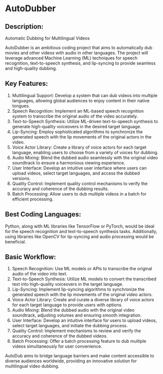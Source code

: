# AutoDubber

## Description: 
Automatic Dubbing for Multilingual Videos


AutoDubber is an ambitious coding project that aims to automatically dub movies and other videos with audio in other languages. The project will leverage advanced Machine Learning (ML) techniques for speech recognition, text-to-speech synthesis, and lip-syncing to provide seamless and high-quality dubbing.

## Key Features:
1. Multilingual Support: Develop a system that can dub videos into multiple languages, allowing global audiences to enjoy content in their native tongues.
2. Speech Recognition: Implement an ML-based speech recognition system to transcribe the original audio of the video accurately.
3. Text-to-Speech Synthesis: Utilize ML-driven text-to-speech synthesis to generate high-quality voiceovers in the desired target language.
4. Lip-Syncing: Employ sophisticated algorithms to synchronize the generated speech with the lip movements of the original actors in the video.
5. Voice Actor Library: Create a library of voice actors for each target language, enabling users to choose from a variety of voices for dubbing.
6. Audio Mixing: Blend the dubbed audio seamlessly with the original video soundtrack to ensure a harmonious viewing experience.
7. User Interface: Develop an intuitive user interface where users can upload videos, select target languages, and access the dubbed versions.
8. Quality Control: Implement quality control mechanisms to verify the accuracy and coherence of the dubbing results.
9. Batch Processing: Allow users to dub multiple videos in a batch for efficient processing.


## Best Coding Languages:
Python, along with ML libraries like TensorFlow or PyTorch, would be ideal for the speech recognition and text-to-speech synthesis tasks. Additionally, using libraries like OpenCV for lip-syncing and audio processing would be beneficial.

## Basic Workflow:
1. Speech Recognition: Use ML models or APIs to transcribe the original audio of the video into text.
2. Text-to-Speech Synthesis: Utilize ML models to convert the transcribed text into high-quality voiceovers in the target language.
3. Lip-Syncing: Implement lip-syncing algorithms to synchronize the generated speech with the lip movements of the original video actors.
4. Voice Actor Library: Create and curate a diverse library of voice actors for each target language to provide users with options.
5. Audio Mixing: Blend the dubbed audio with the original video soundtrack, adjusting volumes and ensuring smooth integration.
6. User Interface: Develop an intuitive interface for users to upload videos, select target languages, and initiate the dubbing process.
7. Quality Control: Implement mechanisms to review and verify the accuracy and coherence of the dubbed videos.
8. Batch Processing: Offer a batch processing feature to dub multiple videos simultaneously for user convenience.


AutoDub aims to bridge language barriers and make content accessible to diverse audiences worldwide, providing an innovative solution for multilingual video dubbing.
